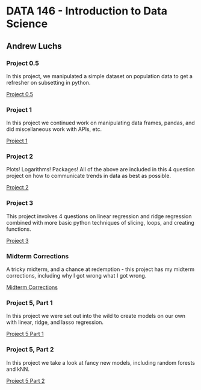 # DATA 146 - Introduction to Data Science
## Andrew Luchs

### Project 0.5
In this project, we manipulated a simple dataset on population data to get a refresher on subsetting in python.

[Project 0.5](Project_0.5.md)


### Project 1
In this project we continued work on manipulating data frames, pandas, and did miscellaneous work with APIs, etc.

[Project 1](Project_1.md)


### Project 2
Plots! Logarithms! Packages! All of the above are included in this 4 question project on how to communicate trends in data as best as possible.

[Project 2](Project_2.md)

### Project 3
This project involves 4 questions on linear regression and ridge regression combined with more basic python techniques of slicing, loops, and creating functions.

[Project 3](Project_3.md)

### Midterm Corrections
A tricky midterm, and a chance at redemption - this project has my midterm corrections, including why I got wrong what I got wrong.

[Midterm Corrections](Midterm_Corrections.md)

### Project 5, Part 1
In this project we were set out into the wild to create models on our own with linear, ridge, and lasso regression.

[Project 5 Part 1](Project_5_Part_1.md)

### Project 5, Part 2
In this project we take a look at fancy new models, including random forests and kNN.

[Project 5 Part 2](Project_5_Part_2.md)
